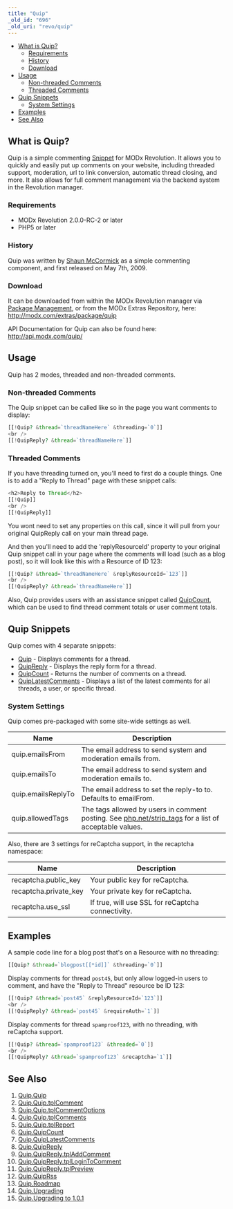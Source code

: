 ```yaml
---
title: "Quip"
_old_id: "696"
_old_uri: "revo/quip"
---
```


- [What is Quip?](#Quip-WhatisQuip%3F)
  - [Requirements](#Quip-Requirements)
  - [History](#Quip-History)
  - [Download](#Quip-Download)
- [Usage](#Quip-Usage)
  - [Non-threaded Comments](#Quip-NonthreadedComments)
  - [Threaded Comments](#Quip-ThreadedComments)
- [Quip Snippets](#Quip-QuipSnippets)
  - [System Settings](#Quip-SystemSettings)
- [Examples](#Quip-Examples)
- [See Also](#Quip-SeeAlso)



## What is Quip?

Quip is a simple commenting [Snippet](developing-in-modx/basic-development/snippets "Snippets") for MODx Revolution. It allows you to quickly and easily put up comments on your website, including threaded support, moderation, url to link conversion, automatic thread closing, and more. It also allows for full comment management via the backend system in the Revolution manager.

### Requirements

- MODx Revolution 2.0.0-RC-2 or later
- PHP5 or later

### History

Quip was written by [Shaun McCormick](/display/~splittingred) as a simple commenting component, and first released on May 7th, 2009.

### Download

It can be downloaded from within the MODx Revolution manager via [Package Management](developing-in-modx/advanced-development/package-management "Package Management"), or from the MODx Extras Repository, here: <http://modx.com/extras/package/quip>

API Documentation for Quip can also be found here: <http://api.modx.com/quip/>

## Usage

Quip has 2 modes, threaded and non-threaded comments.

### Non-threaded Comments

The Quip snippet can be called like so in the page you want comments to display:

``` php 
[[!Quip? &thread=`threadNameHere` &threading=`0`]]
<br />
[[!QuipReply? &thread=`threadNameHere`]]
```

### Threaded Comments

If you have threading turned on, you'll need to first do a couple things. One is to add a "Reply to Thread" page with these snippet calls:

``` php 
<h2>Reply to Thread</h2>
[[!Quip]]
<br />
[[!QuipReply]]
```

You wont need to set any properties on this call, since it will pull from your original QuipReply call on your main thread page.

And then you'll need to add the 'replyResourceId' property to your original Quip snippet call in your page where the comments will load (such as a blog post), so it will look like this with a Resource of ID 123:

``` php 
[[!Quip? &thread=`threadNameHere` &replyResourceId=`123`]]
<br />
[[!QuipReply? &thread=`threadNameHere`]]
```

Also, Quip provides users with an assistance snippet called [QuipCount](/extras/quip/quip.quipcount "Quip.QuipCount"), which can be used to find thread comment totals or user comment totals.

## Quip Snippets

Quip comes with 4 separate snippets:

- [Quip](/extras/quip/quip.quip "Quip.Quip") - Displays comments for a thread.
- [QuipReply](/extras/quip/quip.quipreply "Quip.QuipReply") - Displays the reply form for a thread.
- [QuipCount](/extras/quip/quip.quipcount "Quip.QuipCount") - Returns the number of comments on a thread.
- [QuipLatestComments](/extras/quip/quip.quiplatestcomments "Quip.QuipLatestComments") - Displays a list of the latest comments for all threads, a user, or specific thread.

### System Settings

Quip comes pre-packaged with some site-wide settings as well.

| Name | Description |
|------|-------------|
| quip.emailsFrom | The email address to send system and moderation emails from. |
| quip.emailsTo | The email address to send system and moderation emails to. |
| quip.emailsReplyTo | The email address to set the reply-to to. Defaults to emailFrom. |
| quip.allowedTags | The tags allowed by users in comment posting. See [php.net/strip\_tags](http://php.net/strip_tags) for a list of acceptable values. |

Also, there are 3 settings for reCaptcha support, in the recaptcha namespace:

| Name | Description |
|------|-------------|
| recaptcha.public\_key | Your public key for reCaptcha. |
| recaptcha.private\_key | Your private key for reCaptcha. |
| recaptcha.use\_ssl | If true, will use SSL for reCaptcha connectivity. |

## Examples

A sample code line for a blog post that's on a Resource with no threading:

``` php 
[[Quip? &thread=`blogpost[[*id]]` &threading=`0`]]
```

Display comments for thread `post45`, but only allow logged-in users to comment, and have the "Reply to Thread" resource be ID 123:

``` php 
[[!Quip? &thread=`post45` &replyResourceId=`123`]]
<br />
[[!QuipReply? &thread=`post45` &requireAuth=`1`]]
```

Display comments for thread `spamproof123`, with no threading, with reCaptcha support.

``` php 
[[!Quip? &thread=`spamproof123` &threaded=`0`]]
<br />
[[!QuipReply? &thread=`spamproof123` &recaptcha=`1`]]
```

## See Also

1. [Quip.Quip](/extras/quip/quip.quip)
  1. [Quip.Quip.tplComment](/extras/quip/quip.quip/quip.quip.tplcomment)
  2. [Quip.Quip.tplCommentOptions](/extras/quip/quip.quip/quip.quip.tplcommentoptions)
  3. [Quip.Quip.tplComments](/extras/quip/quip.quip/quip.quip.tplcomments)
  4. [Quip.Quip.tplReport](/extras/quip/quip.quip/quip.quip.tplreport)
2. [Quip.QuipCount](/extras/quip/quip.quipcount)
3. [Quip.QuipLatestComments](/extras/quip/quip.quiplatestcomments)
4. [Quip.QuipReply](/extras/quip/quip.quipreply)
  1. [Quip.QuipReply.tplAddComment](/extras/quip/quip.quipreply/quip.quipreply.tpladdcomment)
  2. [Quip.QuipReply.tplLoginToComment](/extras/quip/quip.quipreply/quip.quipreply.tpllogintocomment)
  3. [Quip.QuipReply.tplPreview](/extras/quip/quip.quipreply/quip.quipreply.tplpreview)
5. [Quip.QuipRss](/extras/quip/quip.quiprss)
6. [Quip.Roadmap](/extras/quip/quip.roadmap)
7. [Quip.Upgrading](/extras/quip/quip.upgrading)
  1. [Quip.Upgrading to 1.0.1](/extras/quip/quip.upgrading/quip.upgrading-to-1.0.1)